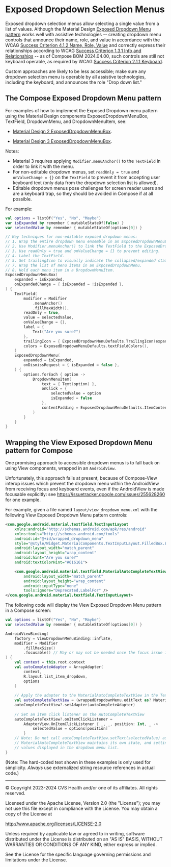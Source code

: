 # Exposed Dropdown Selection Menus
Exposed dropdown selection menus allow selecting a single value from a list of values. Although the Material Design [Exposed Dropdown Menu pattern](https://m2.material.io/components/menus#exposed-dropdown-menu) works well with assistive technologies -- creating dropdown menu controls that announce their name, role, and value in accordance with the WCAG [Success Criterion 4.1.2 Name, Role, Value](https://www.w3.org/TR/WCAG22/#name-role-value) and correctly express their relationships according to WCAG [Success Criterion 1.3.1 Info and Relationships](https://www.w3.org/TR/WCAG22/#info-and-relationships) -- as of Compose BOM 2024.04.00, such controls are still not keyboard operable, as required by WCAG [Success Criterion 2.1.1 Keyboard](https://www.w3.org/TR/WCAG22/#keyboard). 

Custom approaches are likely to be less accessible; make sure any dropdown selection menu is operable by all assistive technologies, including the keyboard, and announces the role "Drop down list."

## The Compose Exposed Dropdown Menu pattern

For examples of how to implement the Exposed Dropdown menu pattern using the Material Design components ExposedDropdownMenuBox, TextField, DropdownMenu, and DropdownMenuItem, see:

* [Material Design 2 ExposedDropdownMenuBox](https://developer.android.com/reference/kotlin/androidx/compose/material/package-summary#ExposedDropdownMenuBox(kotlin.Boolean,kotlin.Function1,androidx.compose.ui.Modifier,kotlin.Function1)). 

* [Material Design 3 ExposedDropdownMenuBox](https://developer.android.com/reference/kotlin/androidx/compose/material3/package-summary#ExposedDropdownMenuBox(kotlin.Boolean,kotlin.Function1,androidx.compose.ui.Modifier,kotlin.Function1)).

Notes:

* Material 3 requires applying `Modifier.menuAnchor()` to the `TextField` in order to link it with the menu.
* For non-editable dropdown menus, set `readOnly = true` and `onValueChange = {}` on the `TextField` to prevent it from accepting user keyboard text (only data from the dropdown selection list is allowed).
* Editable dropdown menus pose challenges for screen reader users and are a keyboard trap, so they should be avoided in Compose if at all possible.

For example:

```kotlin
val options = listOf("Yes", "No", "Maybe")
var isExpanded by remember { mutableStateOf(false) }
var selectedValue by remember { mutableStateOf(options[0]) }

// Key techniques for non-editable exposed dropdown menus:
// 1. Wrap the entire dropdown menu ensemble in an ExposedDropdownMenuBox.
// 2. Use Modifier.menuAnchor() to link the TextField to the ExposedDropdownMenuBox.
// 3. Use readOnly = true and onValueChange = {} to prevent editing.
// 4. Label the TextField.
// 5. Set trailingIcon to visually indicate the collapsed/expanded state.
// 7. Wrap the list of menu items in an ExposedDropdownMenu.
// 8. Hold each menu item in a DropdownMenuItem.
ExposedDropdownMenuBox(
    expanded = isExpanded,
    onExpandedChange = { isExpanded = !isExpanded },
) {
    TextField(
        modifier = Modifier
            .menuAnchor()
            .fillMaxWidth(),
        readOnly = true,
        value = selectedValue,
        onValueChange = {},
        label = { 
            Text("Are you sure?") 
        },
        trailingIcon = { ExposedDropdownMenuDefaults.TrailingIcon(expanded = isExpanded) },
        colors = ExposedDropdownMenuDefaults.textFieldColors(),
    )
    ExposedDropdownMenu(
        expanded = isExpanded,
        onDismissRequest = { isExpanded = false },
    ) {
        options.forEach { option ->
            DropdownMenuItem(
                text = { Text(option) },
                onClick = {
                    selectedValue = option
                    isExpanded = false
                },
                contentPadding = ExposedDropdownMenuDefaults.ItemContentPadding,
            )
        }
    }
}
```

## Wrapping the View Exposed Dropdown Menu pattern for Compose

One promising approach to accessible dropdown menus is to fall back on using View components, wrapped in an `AndroidView`. 

Unfortunately, this approach fails at present, because of Compose-View interop issues which prevent the dropdown menu within the AndroidView from receiving focus and keyboard events, even if the AndroidView is made focusable explicitly: see https://issuetracker.google.com/issues/255628260 for one example. 

For example, given a file named `layout/view_dropdown_menu.xml` with the following View Exposed Dropdown Menu pattern controls:

```xml
<com.google.android.material.textfield.TextInputLayout 
    xmlns:android="http://schemas.android.com/apk/res/android"
    xmlns:tools="http://schemas.android.com/tools"
    android:id="@+id/wrapped_dropdown_menu"
    style="@style/Widget.MaterialComponents.TextInputLayout.FilledBox.ExposedDropdownMenu"
    android:layout_width="match_parent"
    android:layout_height="wrap_content"
    android:hint="Are you sure?"
    android:textColorHint="#616161">

    <com.google.android.material.textfield.MaterialAutoCompleteTextView
        android:layout_width="match_parent"
        android:layout_height="wrap_content"
        android:inputType="none"
        tools:ignore="Deprecated,LabelFor" />
</com.google.android.material.textfield.TextInputLayout>
```

The following code will display the View Exposed Dropdown Menu pattern in a Compose screen:

```kotlin
val options = listOf("Yes", "No", "Maybe")
var selectedValue by remember { mutableStateOf(options[0]) }

AndroidViewBinding(
    factory = ViewDropdownMenuBinding::inflate,
    modifier = Modifier
        .fillMaxSize()
        .focusable() // May or may not be needed once the focus issue is fixed; does not help now.
) {
    val context = this.root.context
    val autoCompleteAdapter = ArrayAdapter(
        context,
        R.layout.list_item_dropdown,
        options
    )
    
    // Apply the adapter to the MaterialAutoCompleteTextView in the TextInputLayout
    val autoCompleteTextView = (wrappedDropdownMenu.editText as? MaterialAutoCompleteTextView)
    autoCompleteTextView?.setAdapter(autoCompleteAdapter)
    
    // Set an item click listener on the AutoCompleteTextView
    autoCompleteTextView?.onItemClickListener =
        AdapterView.OnItemClickListener { _, _, position: Int, _ ->
            selectedValue = options[position]
        }
    // Note: Do not call autoCompleteTextView.setText(selectedValue) as you would with Compose; the 
    // MaterialAutoCompleteTextView maintains its own state, and setting its text will limit the 
    // values displayed in the dropdown menu list.
}
```

(Note: The hard-coded text shown in these examples is only used for simplicity. _Always_ use externalized string resource references in actual code.)

----

© Copyright 2023-2024 CVS Health and/or one of its affiliates. All rights reserved.

Licensed under the Apache License, Version 2.0 (the "License");
you may not use this file except in compliance with the License.
You may obtain a copy of the License at

http://www.apache.org/licenses/LICENSE-2.0

Unless required by applicable law or agreed to in writing, software
distributed under the License is distributed on an "AS IS" BASIS,
WITHOUT WARRANTIES OR CONDITIONS OF ANY KIND, either express or implied.

See the License for the specific language governing permissions and
limitations under the License.